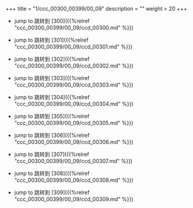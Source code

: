 +++
title = "1/ccc_00300_00399/00_09"
description = ""
weight = 20
+++

* jump to 跳转到 [300]({{%relref "ccc_00300_00399/00_09/ccd_00300.md" %}})

* jump to 跳转到 [301]({{%relref "ccc_00300_00399/00_09/ccd_00301.md" %}})

* jump to 跳转到 [302]({{%relref "ccc_00300_00399/00_09/ccd_00302.md" %}})

* jump to 跳转到 [303]({{%relref "ccc_00300_00399/00_09/ccd_00303.md" %}})

* jump to 跳转到 [304]({{%relref "ccc_00300_00399/00_09/ccd_00304.md" %}})

* jump to 跳转到 [305]({{%relref "ccc_00300_00399/00_09/ccd_00305.md" %}})

* jump to 跳转到 [306]({{%relref "ccc_00300_00399/00_09/ccd_00306.md" %}})

* jump to 跳转到 [307]({{%relref "ccc_00300_00399/00_09/ccd_00307.md" %}})

* jump to 跳转到 [308]({{%relref "ccc_00300_00399/00_09/ccd_00308.md" %}})

* jump to 跳转到 [309]({{%relref "ccc_00300_00399/00_09/ccd_00309.md" %}})

